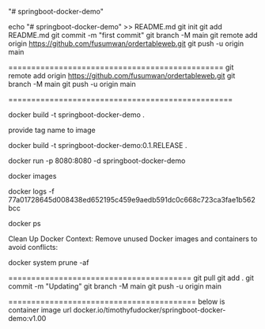 "# springboot-docker-demo" 

echo "# springboot-docker-demo" >> README.md
git init
git add README.md
git commit -m "first commit"
git branch -M main
git remote add origin https://github.com/fusumwan/ordertableweb.git
git push -u origin main

===============================================
git remote add origin https://github.com/fusumwan/ordertableweb.git
git branch -M main
git push -u origin main

=================================================


docker build -t springboot-docker-demo .

provide tag name to image


docker build -t springboot-docker-demo:0.1.RELEASE .



docker run -p 8080:8080 -d springboot-docker-demo

docker images

docker logs -f 77a01728645d008438ed652195c459e9aedb591dc0c668c723ca3fae1b562bcc

docker ps


Clean Up Docker Context: Remove unused Docker images and containers to avoid conflicts:

docker system prune -af

========================================
git pull
git add .
git commit -m "Updating"
git branch -M main
git push -u origin main




=========================================
below is container image url
docker.io/timothyfudocker/springboot-docker-demo:v1.00

